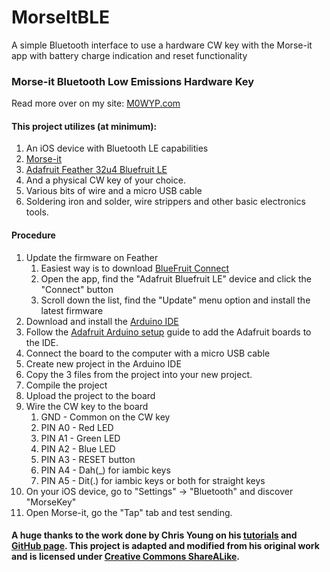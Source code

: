 # MorseItBLE
A simple Bluetooth interface to use a hardware CW key with the Morse-it app with battery charge indication and reset functionality
### Morse-it Bluetooth Low Emissions Hardware Key
Read more over on my site: [M0WYP.com](https://m0wyp.com/2020/05/08/morse-it-ble-hardware-cw-key/)

#### This project utilizes (at minimum):

1. An iOS device with Bluetooth LE capabilities
2. [Morse-it](https://apps.apple.com/us/app/morse-it/id284942940)
3. [Adafruit Feather 32u4 Bluefruit LE](https://www.adafruit.com/product/2829)
4. And a physical CW key of your choice.
5. Various bits of wire and a micro USB cable
6. Soldering iron and solder, wire strippers and other basic electronics tools.

#### Procedure
1. Update the firmware on Feather
   1. Easiest way is to download [BlueFruit Connect](https://apps.apple.com/us/app/bluefruit-connect/id830125974)
   2. Open the app, find the "Adafruit Bluefruit LE" device and click the "Connect" button
   3. Scroll down the list, find the "Update" menu option and install the latest firmware
2. Download and install the [Arduino IDE](https://www.arduino.cc/en/main/software)
3. Follow the [Adafruit Arduino setup](https://learn.adafruit.com/adafruit-arduino-ide-setup) guide to add the Adafruit boards to the IDE.
4. Connect the board to the computer with a micro USB cable
5. Create new project in the Arduino IDE
6. Copy the 3 files from the project into your new project.
7. Compile the project
8. Upload the project to the board
9. Wire the CW key to the board
   1. GND - Common on the CW key
   2. PIN A0 - Red LED
   3. PIN A1 - Green LED
   4. PIN A2 - Blue LED
   5. PIN A3 - RESET button
   6. PIN A4 - Dah(_) for iambic keys
   7. PIN A5 - Dit(.) for iambic keys or both for straight keys
10. On your iOS device, go to "Settings" -> "Bluetooth" and discover "MorseKey"
11. Open Morse-it, go the "Tap" tab and test sending.


#### A huge thanks to the work done by Chris Young on his [tutorials](https://learn.adafruit.com/ios-switch-control-using-ble) and [GitHub page](https://github.com/cyborg5/iOS_switch_control/).  This project is adapted and modified from his original work and is licensed under [Creative Commons ShareALike](https://creativecommons.org/licenses/by-nc-sa/4.0/legalcode).
